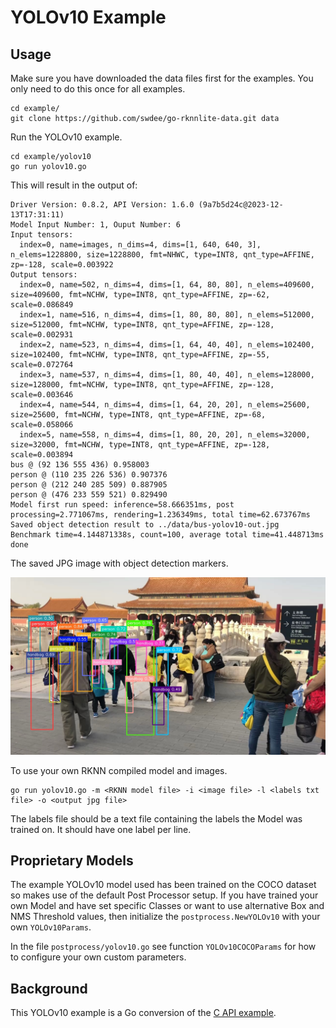 # YOLOv10 Example


## Usage

Make sure you have downloaded the data files first for the examples.
You only need to do this once for all examples.

```
cd example/
git clone https://github.com/swdee/go-rknnlite-data.git data
```

Run the YOLOv10 example.
```
cd example/yolov10
go run yolov10.go
```

This will result in the output of:
```
Driver Version: 0.8.2, API Version: 1.6.0 (9a7b5d24c@2023-12-13T17:31:11)
Model Input Number: 1, Ouput Number: 6
Input tensors:
  index=0, name=images, n_dims=4, dims=[1, 640, 640, 3], n_elems=1228800, size=1228800, fmt=NHWC, type=INT8, qnt_type=AFFINE, zp=-128, scale=0.003922
Output tensors:
  index=0, name=502, n_dims=4, dims=[1, 64, 80, 80], n_elems=409600, size=409600, fmt=NCHW, type=INT8, qnt_type=AFFINE, zp=-62, scale=0.086849
  index=1, name=516, n_dims=4, dims=[1, 80, 80, 80], n_elems=512000, size=512000, fmt=NCHW, type=INT8, qnt_type=AFFINE, zp=-128, scale=0.002931
  index=2, name=523, n_dims=4, dims=[1, 64, 40, 40], n_elems=102400, size=102400, fmt=NCHW, type=INT8, qnt_type=AFFINE, zp=-55, scale=0.072764
  index=3, name=537, n_dims=4, dims=[1, 80, 40, 40], n_elems=128000, size=128000, fmt=NCHW, type=INT8, qnt_type=AFFINE, zp=-128, scale=0.003646
  index=4, name=544, n_dims=4, dims=[1, 64, 20, 20], n_elems=25600, size=25600, fmt=NCHW, type=INT8, qnt_type=AFFINE, zp=-68, scale=0.058066
  index=5, name=558, n_dims=4, dims=[1, 80, 20, 20], n_elems=32000, size=32000, fmt=NCHW, type=INT8, qnt_type=AFFINE, zp=-128, scale=0.003894
bus @ (92 136 555 436) 0.958003
person @ (110 235 226 536) 0.907376
person @ (212 240 285 509) 0.887905
person @ (476 233 559 521) 0.829490
Model first run speed: inference=58.666351ms, post processing=2.771067ms, rendering=1.236349ms, total time=62.673767ms
Saved object detection result to ../data/bus-yolov10-out.jpg
Benchmark time=4.144871338s, count=100, average total time=41.448713ms
done
```

The saved JPG image with object detection markers.

![bus-out.jpg](bus-out.jpg)


To use your own RKNN compiled model and images.
```
go run yolov10.go -m <RKNN model file> -i <image file> -l <labels txt file> -o <output jpg file>
```

The labels file should be a text file containing the labels the Model was trained on.
It should have one label per line.




## Proprietary Models

The example YOLOv10 model used has been trained on the COCO dataset so makes use
of the default Post Processor setup.  If you have trained your own Model and have
set specific Classes or want to use alternative
Box and NMS Threshold values, then initialize the `postprocess.NewYOLOv10`
with your own `YOLOv10Params`.

In the file `postprocess/yolov10.go` see function `YOLOv10COCOParams` for how to
configure your own custom parameters.


## Background

This YOLOv10 example is a Go conversion of the [C API example](https://github.com/airockchip/rknn_model_zoo/blob/main/examples/yolov10/cpp/main.cc).


